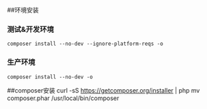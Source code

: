 ##环境安装
### 测试&开发环境
```
composer install --no-dev --ignore-platform-reqs -o
```
### 生产环境
```
composer install --no-dev -o
``` 

##composer安装
curl -sS https://getcomposer.org/installer | php
mv composer.phar /usr/local/bin/composer